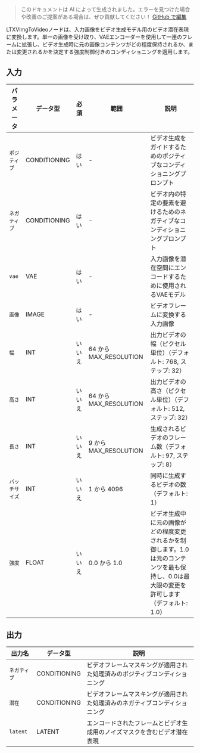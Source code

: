 > このドキュメントは AI によって生成されました。エラーを見つけた場合や改善のご提案がある場合は、ぜひ貢献してください！ [GitHub で編集](https://github.com/Comfy-Org/embedded-docs/blob/main/comfyui_embedded_docs/docs/LTXVImgToVideo/ja.md)

LTXVImgToVideoノードは、入力画像をビデオ生成モデル用のビデオ潜在表現に変換します。単一の画像を受け取り、VAEエンコーダーを使用して一連のフレームに拡張し、ビデオ生成時に元の画像コンテンツがどの程度保持されるか、または変更されるかを決定する強度制御付きのコンディショニングを適用します。

## 入力

| パラメータ | データ型 | 必須 | 範囲 | 説明 |
|-----------|-----------|----------|-------|-------------|
| `ポジティブ` | CONDITIONING | はい | - | ビデオ生成をガイドするためのポジティブなコンディショニングプロンプト |
| `ネガティブ` | CONDITIONING | はい | - | ビデオ内の特定の要素を避けるためのネガティブなコンディショニングプロンプト |
| `vae` | VAE | はい | - | 入力画像を潜在空間にエンコードするために使用されるVAEモデル |
| `画像` | IMAGE | はい | - | ビデオフレームに変換する入力画像 |
| `幅` | INT | いいえ | 64 から MAX_RESOLUTION | 出力ビデオの幅（ピクセル単位）（デフォルト: 768, ステップ: 32） |
| `高さ` | INT | いいえ | 64 から MAX_RESOLUTION | 出力ビデオの高さ（ピクセル単位）（デフォルト: 512, ステップ: 32） |
| `長さ` | INT | いいえ | 9 から MAX_RESOLUTION | 生成されるビデオのフレーム数（デフォルト: 97, ステップ: 8） |
| `バッチサイズ` | INT | いいえ | 1 から 4096 | 同時に生成するビデオの数（デフォルト: 1） |
| `強度` | FLOAT | いいえ | 0.0 から 1.0 | ビデオ生成中に元の画像がどの程度変更されるかを制御します。1.0は元のコンテンツを最も保持し、0.0は最大限の変更を許可します（デフォルト: 1.0） |

## 出力

| 出力名 | データ型 | 説明 |
|-------------|-----------|-------------|
| `ネガティブ` | CONDITIONING | ビデオフレームマスキングが適用された処理済みのポジティブコンディショニング |
| `潜在` | CONDITIONING | ビデオフレームマスキングが適用された処理済みのネガティブコンディショニング |
| `latent` | LATENT | エンコードされたフレームとビデオ生成用のノイズマスクを含むビデオ潜在表現 |
